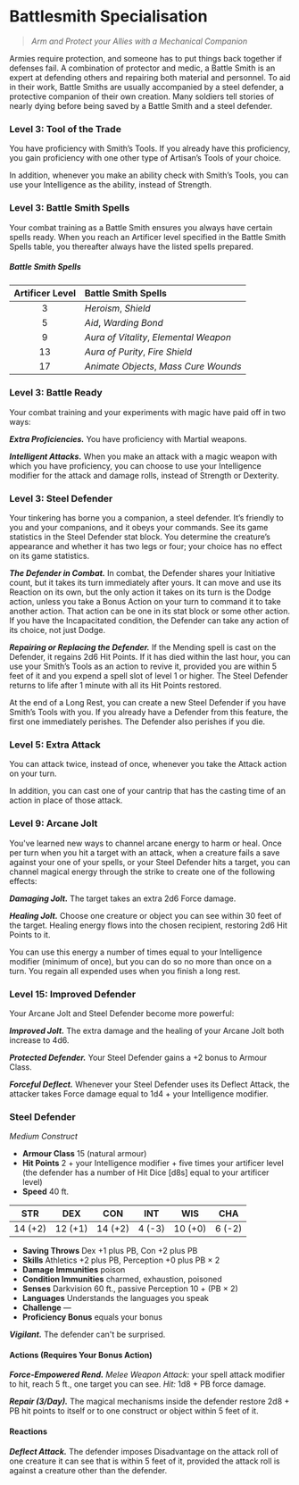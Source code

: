 # Battlesmith Specialisation

> *Arm and Protect your Allies with a Mechanical Companion*

Armies require protection, and someone has to put things back together if defenses fail. A combination  of protector and medic, a Battle Smith is an expert at defending others and repairing both material and personnel. To aid in their work, Battle Smiths are usually accompanied by a steel defender, a protective companion of their own creation. Many soldiers tell stories of nearly dying before being saved by a Battle Smith and a steel defender.

### Level 3: Tool of the Trade

You have proficiency with Smith’s Tools. If you already have this proficiency, you gain proficiency with one other type of Artisan’s Tools of your choice.

In addition, whenever you make an ability check with Smith’s Tools, you can use your Intelligence as the ability, instead of Strength.

### Level 3: Battle Smith Spells

Your combat training as a Battle Smith ensures you always have certain spells ready. When you reach an Artificer level specified in the Battle Smith Spells table, you thereafter always have the listed spells prepared.

##### Battle Smith Spells

| Artificer Level | Battle Smith Spells |
|:-:|:--|
| 3 | *Heroism*, *Shield* |
| 5 | *Aid*, *Warding Bond* |
| 9 | *Aura of Vitality*, *Elemental Weapon* |
| 13 | *Aura of Purity*, *Fire Shield* |
| 17 | *Animate Objects*, *Mass Cure Wounds* |

### Level 3: Battle Ready

Your combat training and your experiments with magic have paid off in two ways:

***Extra Proficiencies.*** You have proficiency with Martial weapons. 

***Intelligent Attacks.*** When you make an attack with a magic weapon with which you have proficiency, you can choose to use your Intelligence modifier for the attack and damage rolls, instead of Strength or Dexterity. 

### Level 3: Steel Defender

Your tinkering has borne you a companion, a steel defender. It’s friendly to you and your companions, and it obeys your commands. See its game statistics in the Steel Defender stat block. You determine the creature’s appearance and whether it has two legs or four; your choice has no effect on its game statistics.

***The Defender in Combat.*** In combat, the Defender shares your Initiative count, but it takes its turn immediately after yours. It can move and use its Reaction on its own, but the only action it takes on its turn is the Dodge action, unless you take a Bonus Action on your turn to command it to take another action. That action can be one in its stat block or some other action. If you have the Incapacitated condition, the Defender can take any action of its choice, not just Dodge.

***Repairing or Replacing the Defender.*** If the Mending spell is cast on the Defender, it regains 2d6 Hit Points. If it has died within the last hour, you can use your Smith’s Tools as an action to revive it, provided you are within 5 feet of it and you expend a spell slot of level 1 or higher. The Steel Defender returns to life after 1 minute with all its Hit Points restored.

At the end of a Long Rest, you can create a new Steel Defender if you have Smith’s Tools with you. If you already have a Defender from this feature, the first one immediately perishes. The Defender also perishes if you die.

### Level 5: Extra Attack

You can attack twice, instead of once, whenever you take the Attack action on your turn.

In addition, you can cast one of your cantrip that has the casting time of an action in place of those attack.

### Level 9: Arcane Jolt

You've learned new ways to channel arcane energy to harm or heal. Once per turn when you hit a target with an attack, when a creature fails a save against your one of your spells, or your Steel Defender hits a target, you can channel magical energy through the strike to create one of the following effects:

***Damaging Jolt.*** The target takes an extra 2d6 Force damage.

***Healing Jolt.*** Choose one creature or object you can see within 30 feet of the target. Healing energy flows into the chosen recipient, restoring 2d6 Hit Points to it.

You can use this energy a number of times equal to your Intelligence modifier (minimum of once), but you can do so no more than once on a turn. You regain all expended uses when you finish a long rest.

### Level 15: Improved Defender

Your Arcane Jolt and Steel Defender become more powerful:

***Improved Jolt.*** The extra damage and the healing of your Arcane Jolt both increase to 4d6.

***Protected Defender.*** Your Steel Defender gains a +2 bonus to Armour Class.

***Forceful Deflect.*** Whenever your Steel Defender uses its Deflect Attack, the attacker takes Force damage equal to 1d4 + your Intelligence modifier.

### Steel Defender

*Medium Construct*

- **Armour Class** 15 (natural armour)
- **Hit Points** 2 + your Intelligence modifier + five times your artificer level (the defender has a number of Hit Dice [d8s] equal to your artificer level)
- **Speed** 40 ft.

|STR|DEX|CON|INT|WIS|CHA|
|:---:|:---:|:---:|:---:|:---:|:---:|
|14 (+2)|12 (+1)|14 (+2)|4 (-3)|10 (+0)|6 (-2)|

- **Saving Throws** Dex +1 plus PB, Con +2 plus PB
- **Skills** Athletics +2 plus PB, Perception +0 plus PB × 2
- **Damage Immunities** poison
- **Condition Immunities** charmed, exhaustion, poisoned
- **Senses** Darkvision 60 ft., passive Perception 10 + (PB × 2)
- **Languages** Understands the languages you speak
- **Challenge** —
- **Proficiency Bonus** equals your bonus

***Vigilant.*** The defender can't be surprised.  

#### Actions (Requires Your Bonus Action)

***Force-Empowered Rend.*** *Melee Weapon Attack:* your spell attack modifier to hit, reach 5 ft., one target you can see. *Hit:* 1d8 + PB force damage.  

***Repair (3/Day).*** The magical mechanisms inside the defender restore 2d8 + PB hit points to itself or to one construct or object within 5 feet of it.  

#### Reactions

***Deflect Attack.*** The defender imposes Disadvantage on the attack roll of one creature it can see that is within 5 feet of it, provided the attack roll is against a creature other than the defender.
